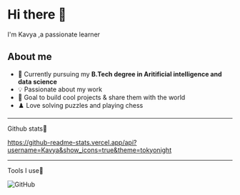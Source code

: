 # Hi there 👋
I'm Kavya ,a passionate learner

## About me
- 🌱 Currently pursuing my **B.Tech degree in Aritificial intelligence and data science**
- 💡 Passionate about my work
- 🎯 Goal to build cool projects & share them with the world
- ♟️ Love solving puzzles and playing chess 
_____________________________________________
Github stats📌

https://github-readme-stats.vercel.app/api?username=Kavya&show_icons=true&theme=tokyonight
_____________________________________________
Tools I use📍

![GitHub](https://img.shields.io/badge/GitHub-181717?style=for-the-badge&logo=github&logoColor=white)


